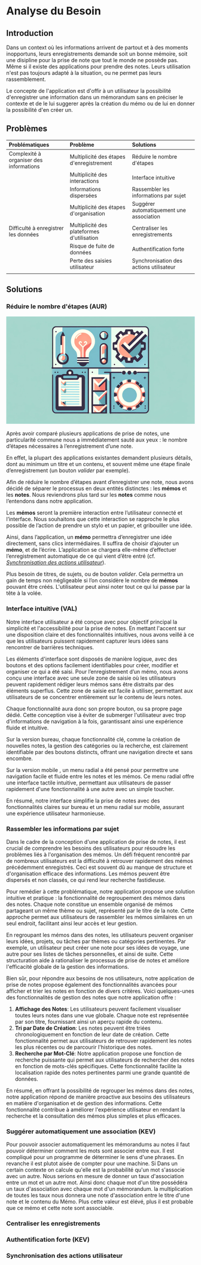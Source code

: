 # Analyse du Besoin

## Introduction

Dans un context où les informations arrivent de partout et à des moments inopportuns, leurs enregistrements demande soit un bonne mémoire, soit une disipline pour la prise de note que tout le monde ne possède pas. Même si il existe des applications pour prendre des notes. Leurs utilisation n'est pas toujours adapté à la situation, ou ne permet pas leurs rassemblement.

Le concepte de l'application est d'offir à un utilisateur la possibilité d'enregistrer une information dans un mémorandum sans en préciser le contexte et de le lui suggerer après la création du mémo ou de lui en donner la possibilité d'en créer un.

## Problèmes

|Problématiques                                             |Problème                                               |Solutions                                                        |
|:----------------------------------------------------------|:------------------------------------------------------|:----------------------------------------------------------------|
|Complexité à organiser des informations                    |Multiplicité des étapes d'enregistrement               | Réduire le nombre d'étapes                                      |
|                                                           |Multiplicité des interactions                          | Interface intuitive                                             |
|                                                           |Informations dispersées                                | Rassembler les informations par sujet                           |
|                                                           |Multiplicité des étapes d'organisation                 | Suggérer automatiquement une association                        |
|Difficulté à enregistrer les données                       |Multiplicité des plateformes d'utilisation             | Centraliser les enregistrements                                 |
|                                                           |Risque de fuite de données                             | Authentification forte                                          |
|                                                           |Perte des saisies utilisateur                          | Synchronisation des actions utilisateur                         |
||||

## Solutions

### Réduire le nombre d'étapes (AUR)

![Multiple steps illustration](assets/multiple-steps.png)

Après avoir comparé plusieurs applications de prise de notes, une particularité commune nous a immédiatement sauté aux yeux : le nombre d’étapes nécessaires à l’enregistrement d’une note.

En effet, la plupart des applications existantes demandent plusieurs détails, dont au minimum un titre et un contenu, et souvent même une étape finale d’enregistrement (un bouton *valider* par exemple).

Afin de réduire le nombre d’étapes avant d’enregistrer une note, nous avons décidé de séparer le processus en deux entités distinctes : les **mémos** et les **notes**. Nous reviendrons plus tard sur les **notes** comme nous l’entendons dans notre application.

Les **mémos** seront la première interaction entre l’utilisateur connecté et l’interface. Nous souhaitons que cette interaction se rapproche le plus possible de l’action de prendre un stylo et un papier, et gribouiller une idée.

Ainsi, dans l’application, un **mémo** permettra d’enregistrer une idée directement, sans clics intermédiaires. Il suffira de choisir d’ajouter un **mémo**, et de l’écrire. L’application se chargera elle-même d’effectuer l’enregistrement automatique de ce qui vient d’être entré (cf. [*Synchronisation des actions utilisateur*](#synchronisation-des-actions-utilisateur)).

Plus besoin de titres, de sujets, ou de bouton *valider*. Cela permettra un gain de temps non négligeable si l’on considère le nombre de **mémos** pouvant être créés. L'utilisateur peut ainsi noter tout ce qui lui passe par la tête à la volée.

### Interface intuitive (VAL)

Notre interface utilisateur a été conçue avec pour objectif principal la simplicité et l'accessibilité pour la prise de notes. En mettant l'accent sur une disposition claire et des fonctionnalités intuitives, nous avons veillé à ce que les utilisateurs puissent rapidement capturer leurs idées sans rencontrer de barrières techniques. 

Les éléments d'interface sont disposés de manière logique, avec des boutons et des options facilement identifiables pour créer, modifier et organiser ce qui a été saisi. Pour l’enregistrement d’un mémo, nous avons conçu une interface avec une seule zone de saisie où les utilisateurs peuvent rapidement rédiger leurs mémos sans être distraits par des éléments superflus. Cette zone de saisie est  facile à utiliser, permettant aux utilisateurs de se concentrer entièrement sur le contenu de leurs notes. 

Chaque fonctionnalité aura donc son propre bouton, ou sa propre page dédié. Cette conception vise à éviter de submerger l'utilisateur avec trop d'informations de navigation à la fois, garantissant ainsi une expérience fluide et intuitive. 

Sur la version bureau, chaque fonctionnalité clé, comme la création de nouvelles notes, la gestion des catégories ou la recherche, est clairement identifiable par des boutons distincts, offrant une navigation directe et sans encombre.  

Sur la version mobile ,  un menu radial a été pensé pour permettre une navigation facile et fluide entre les notes et les mémos. Ce menu radial offre une interface tactile intuitive, permettant aux utilisateurs de passer rapidement d'une fonctionnalité à une autre avec un simple toucher. 

En résumé, notre interface simplifie la prise de notes avec des fonctionnalités claires sur bureau et un menu radial sur mobile, assurant une expérience utilisateur harmonieuse.

### Rassembler les informations par sujet
Dans le cadre de la conception d'une application de prise de notes, il est crucial de comprendre les besoins des utilisateurs pour résoudre les problèmes liés à l'organisation des mémos. Un défi fréquent rencontré par de nombreux utilisateurs est la difficulté à retrouver rapidement des mémos précédemment enregistrés. Ceci est souvent dû au manque de structure et d'organisation efficace des informations. Les mémos peuvent être dispersés et non classés, ce qui rend leur recherche fastidieuse.

Pour remédier à cette problématique, notre application propose une solution intuitive et pratique : la fonctionnalité de regroupement des mémos dans des notes. Chaque note constitue un ensemble organisé de mémos partageant un même thème ou sujet, représenté par le titre de la note. Cette approche permet aux utilisateurs de rassembler les mémos similaires en un seul endroit, facilitant ainsi leur accès et leur gestion.

En regroupant les mémos dans des notes, les utilisateurs peuvent organiser leurs idées, projets, ou tâches par thèmes ou catégories pertinentes. Par exemple, un utilisateur peut créer une note pour ses idées de voyage, une autre pour ses listes de tâches personnelles, et ainsi de suite. Cette structuration aide à rationaliser le processus de prise de notes et améliore l'efficacité globale de la gestion des informations.

Bien sûr, pour répondre aux besoins de nos utilisateurs, notre application de prise de notes propose également des fonctionnalités avancées pour afficher et trier les notes en fonction de divers critères. Voici quelques-unes des fonctionnalités de gestion des notes que notre application offre :

1. **Affichage des Notes**: Les utilisateurs peuvent facilement visualiser toutes leurs notes dans une vue globale. Chaque note est représentée par son titre, fournissant ainsi un aperçu rapide du contenu.
2. **Tri par Date de Création**: Les notes peuvent être triées chronologiquement en fonction de leur date de création. Cette fonctionnalité permet aux utilisateurs de retrouver rapidement les notes les plus récentes ou de parcourir l'historique des notes.
3. **Recherche par Mot-Clé**: Notre application propose une fonction de recherche puissante qui permet aux utilisateurs de rechercher des notes en fonction de mots-clés spécifiques. Cette fonctionnalité facilite la localisation rapide des notes pertinentes parmi une grande quantité de données.

En résumé, en offrant la possibilité de regrouper les mémos dans des notes, notre application répond de manière proactive aux besoins des utilisateurs en matière d'organisation et de gestion des informations. Cette fonctionnalité contribue à améliorer l'expérience utilisateur en rendant la recherche et la consultation des mémos plus simples et plus efficaces.

### Suggérer automatiquement une association (KEV)

Pour pouvoir associer automatiquement les mémorandums au notes il faut pouvoir déterminer comment les mots sont associer entre eux. Il est compliqué pour un programme de déterminer le sens d'une phrases. En revanche il est plutot aisée de compter pour une machine. Si Dans un certain contexte on calcule qu'elle est la probabilité qu'un mot s'associe avec un autre. Nous serions en mesure de donner un taux d'association entre un mot et un autre mot. Ainsi donc chaque mot d'un titre possédéra un taux d'association avec chaque mot d'un mémorandum. la multiplication de toutes les taux nous donnera une note d'association entre le titre d'une note et le contenu du Mémo. Plus cette valeur est élévé, plus il est probable que ce mémo et cette note sont associable.

### Centraliser les enregistrements

### Authentification forte (KEV)

### Synchronisation des actions utilisateur
